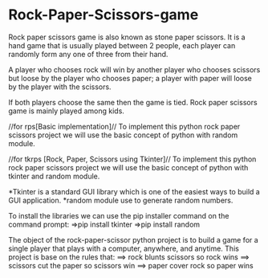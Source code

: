 # Rock-Paper-Scissors-game

Rock paper scissors game is also known as stone paper scissors. 
It is a hand game that is usually played between 2 people, each player can randomly form any one of three from their hand.

A player who chooses rock will win by another player who chooses scissors but loose by the player who chooses paper; 
a player with paper will loose by the player with the scissors.

If both players choose the same then the game is tied. Rock paper scissors game is mainly played among kids.

//for rps[Basic implementation]//
To implement this python rock paper scissors project we will use the basic concept of python with random module.

//for tkrps [Rock, Paper, Scissors using Tkinter]//
To implement this python rock paper scissors project we will use the basic concept of python with tkinter and random module.

*Tkinter is a standard GUI library which is one of the easiest ways to build a GUI application.
*random module use to generate random numbers.

To install the libraries we can use the pip installer command on the command prompt:
=>pip install tkinter
=>pip install random

The object of the rock-paper-scissor python project is to build a game for a single player that plays with a computer, anywhere, and anytime.
This project is base on the rules that:
 ==> rock blunts scissors so rock wins
 ==> scissors cut the paper so scissors win
 ==> paper cover rock so paper wins
